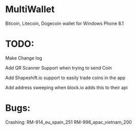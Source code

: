 MultiWallet
================

Bitcoin, Litecoin, Dogecoin wallet for Windows Phone 8.1



TODO:
=====

Make Change log

Add QR Scanner Support when trying to send Coin

Add Shapeshift.io support to easily trade coins in the app

Add address sweeping when block.io adds this to their api


Bugs:
=====

Crashing:
  RM-914_eu_spain_251
  RM-996_apac_vietnam_200
